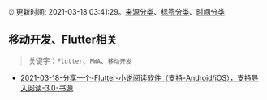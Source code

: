 :alarm_clock: 更新时间: 2021-03-18 03:41:29。[来源分类](../README.md)、[标签分类](../TAGS.md)、[时间分类](../TIMELINE.md)

## 移动开发、Flutter相关


> 关键字：`Flutter`、`PWA`、`移动开发`



- [2021-03-18-分享一个-Flutter-小说阅读软件（支持-Android/iOS），支持导入阅读-3.0-书源](https://www.v2ex.com/t/762743) 